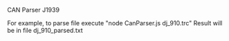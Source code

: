 

CAN Parser J1939

For example, to parse file execute "node CanParser.js dj_910.trc"
Result will be in file dj_910_parsed.txt